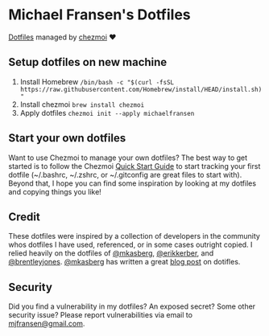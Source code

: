 # Michael Fransen's Dotfiles

[Dotfiles](https://dotfiles.github.io) managed by [chezmoi](https://www.chezmoi.io) ❤️

## Setup dotfiles on new machine
1. Install Homebrew
`/bin/bash -c "$(curl -fsSL https://raw.githubusercontent.com/Homebrew/install/HEAD/install.sh)"`
1. Install chezmoi
`brew install chezmoi`
1. Apply dotfiles
`chezmoi init --apply michaelfransen`

## Start your own dotfiles
Want to use Chezmoi to manage your own dotfiles? The best way to get started is to follow the Chezmoi [Quick Start Guide](https://www.chezmoi.io/quick-start/) to start tracking your first dotfile (~/.bashrc, ~/.zshrc, or ~/.gitconfig are great files to start with). Beyond that, I hope you can find some inspiration by looking at my dotfiles and copying things you like!

## Credit
These dotfiles were inspired by a collection of developers in the community whos dotfiles I have used, referenced, or in some cases outright copied. I relied heavily on the dotfiles of [@mkasberg](https://github.com/mkasberg/mkasberg), [@erikkerber](https://github.com/erikkerber), and [@brentleyjones](https://github.com/brentleyjones). [@mkasberg](https://github.com/mkasberg/mkasberg) has written a great [blog post](https://www.mikekasberg.com/blog/2021/05/12/my-dotfiles-story.html) on dotifles. 

## Security
Did you find a vulnerability in my dotfiles? An exposed secret? Some other security issue? Please report vulnerabilities via email to mjfransen@gmail.com.
